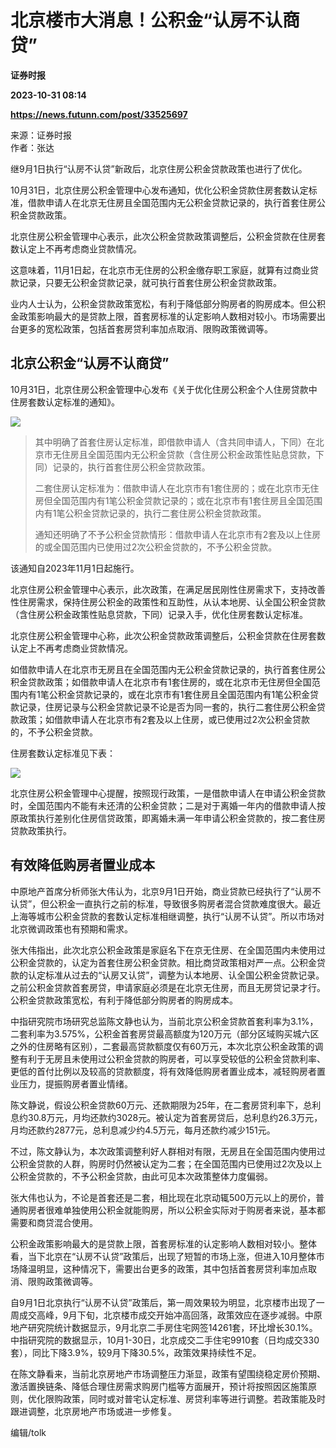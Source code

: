 # 北京楼市大消息！公积金“认房不认商贷”
**证券时报**

**2023-10-31 08:14**

**https://news.futunn.com/post/33525697**

来源：证券时报  
作者：张达

继9月1日执行“认房不认贷”新政后，北京住房公积金贷款政策也进行了优化。

10月31日，北京住房公积金管理中心发布通知，优化公积金贷款住房套数认定标准，借款申请人在北京无住房且全国范围内无公积金贷款记录的，执行首套住房公积金贷款政策。

北京住房公积金管理中心表示，此次公积金贷款政策调整后，公积金贷款在住房套数认定上不再考虑商业贷款情况。

这意味着，11月1日起，在北京市无住房的公积金缴存职工家庭，就算有过商业贷款记录，只要无公积金贷款记录，就可执行首套住房公积金贷款政策。

业内人士认为，公积金贷款政策宽松，有利于降低部分购房者的购房成本。但公积金政策影响最大的是贷款上限，首套房标准的认定影响人数相对较小。市场需要出台更多的宽松政策，包括首套房贷利率加点取消、限购政策微调等。

北京公积金“认房不认商贷”
-------------

10月31日，北京住房公积金管理中心发布《关于优化住房公积金个人住房贷款中住房套数认定标准的通知》。

![](https://postimg.futunn.com/16987365360059106449468.jpeg)

> 其中明确了首套住房认定标准，即借款申请人（含共同申请人，下同）在北京市无住房且全国范围内无公积金贷款（含住房公积金政策性贴息贷款，下同）记录的，执行首套住房公积金贷款政策。
> 
> 二套住房认定标准为：借款申请人在北京市有1套住房的；或在北京市无住房但全国范围内有1笔公积金贷款记录的；或在北京市有1套住房且全国范围内有1笔公积金贷款记录的，执行二套住房公积金贷款政策。
> 
> 通知还明确了不予公积金贷款情形：借款申请人在北京市有2套及以上住房的或全国范围内已使用过2次公积金贷款的，不予公积金贷款。

该通知自2023年11月1日起施行。

北京住房公积金管理中心表示，此次政策，在满足居民刚性住房需求下，支持改善性住房需求，保持住房公积金的政策性和互助性，从认本地房、认全国公积金贷款（含住房公积金政策性贴息贷款，下同）记录入手，优化住房套数认定标准。

北京住房公积金管理中心称，此次公积金贷款政策调整后，公积金贷款在住房套数认定上不再考虑商业贷款情况。

如借款申请人在北京市无房且在全国范围内无公积金贷款记录的，执行首套住房公积金贷款政策；如借款申请人在北京市有1套住房的，或在北京市无住房但全国范围内有1笔公积金贷款记录的，或在北京市有1套住房且全国范围内有1笔公积金贷款记录，住房记录与公积金贷款记录不论是否为同一套的，执行二套住房公积金贷款政策；如借款申请人在北京市有2套及以上住房，或已使用过2次公积金贷款的，不予公积金贷款。

住房套数认定标准见下表：

![](https://postimg.futunn.com/16987365359902551751686.jpeg)

北京住房公积金管理中心提醒，按照现行政策，一是借款申请人在申请公积金贷款时，全国范围内不能有未还清的公积金贷款；二是对于离婚一年内的借款申请人按原政策执行差别化住房信贷政策，即离婚未满一年申请公积金贷款的，按二套住房贷款政策执行。

有效降低购房者置业成本
-----------

中原地产首席分析师张大伟认为，北京9月1日开始，商业贷款已经执行了“认房不认贷”，但公积金一直执行之前的标准，导致很多购房者混合贷款难度很大。最近上海等城市公积金贷款的套数认定标准相继调整，执行“认房不认贷”。所以市场对北京微调政策也有预期和需求。

张大伟指出，此次北京公积金政策是家庭名下在京无住房、在全国范围内未使用过公积金贷款的，认定为首套住房公积金贷款。相比商贷政策相对严一点。公积金贷款的认定标准从过去的“认房又认贷”，调整为认本地房、认全国公积金贷款记录。之前公积金贷款首套房贷，申请家庭必须是在北京无住房，而且无房贷记录才行。公积金贷款政策宽松，有利于降低部分购房者的购房成本。

中指研究院市场研究总监陈文静也认为，当前北京公积金贷款首套利率为3.1%，二套利率为3.575%，公积金首套房贷最高额度为120万元（部分区域购买城六区之外的住房略有区别），二套最高贷款额度仅有60万元，本次北京公积金政策的调整有利于无房且未使用过公积金贷款的购房者，可以享受较低的公积金贷款利率、更低的首付比例以及较高的贷款额度，将有效降低购房者置业成本，减轻购房者置业压力，提振购房者置业情绪。

陈文静说，假设公积金贷款60万元、还款期限为25年，在二套房贷利率下，总利息约30.8万元，月均还款约3028元。被认定为首套房贷后，总利息约26.3万元，月均还款约2877元，总利息减少约4.5万元，每月还款约减少151元。

不过，陈文静认为，本次政策调整利好人群相对有限，无房且在全国范围内使用过公积金贷款的人群，购房时仍然被认定为二套；在全国范围内已使用过2次及以上公积金贷款的，不予公积金贷款，由此可见本次政策整体力度偏弱。

张大伟也认为，不论是首套还是二套，相比现在北京动辄500万元以上的房价，普通购房者很难单独使用公积金就能购房，所以公积金实际对于购房者来说，基本都需要和商贷混合使用。

公积金政策影响最大的是贷款上限，首套房标准的认定影响人数相对较小。整体看，当下北京在“认房不认贷”政策后，出现了短暂的市场上涨，但进入10月整体市场降温明显，这种情况下，需要出台更多的政策，其中包括首套房贷利率加点取消、限购政策微调等。

自9月1日北京执行“认房不认贷”政策后，第一周效果较为明显，北京楼市出现了一周成交高峰，9月下旬，北京楼市成交开始冲高回落，政策效应在逐步减弱。中原地产研究院统计数据显示，9月北京二手房住宅网签14261套，环比增长30.1%。中指研究院的数据显示，10月1-30日，北京成交二手住宅9910套（日均成交330套），同比下降3.9%，较9月下降30.5%，政策效果持续性不足。

在陈文静看来，当前北京房地产市场调整压力渐显，政策有望围绕稳定房价预期、激活置换链条、降低合理住房需求购房门槛等方面展开，预计将按照因区施策原则，优化限购政策，同时或对普宅认定标准、房贷利率等进行调整。若政策能及时跟进调整，北京房地产市场或进一步修复。

编辑/tolk